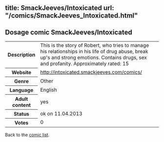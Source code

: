 title: SmackJeeves/Intoxicated
url: "/comics/SmackJeeves_Intoxicated.html"
---
Dosage comic SmackJeeves/Intoxicated
-----------------------------------------

<table class="comicinfo">
<tr>
<th>Description</th><td>This is the story of Robert, who tries to manage his relationships in his life of drug abuse, break up's and strong emotions. Contains drugs, sex and profanity. Approximately rated: 15</td>
</tr>
<tr>
<th>Website</th><td><a href="http://intoxicated.smackjeeves.com/comics/">http://intoxicated.smackjeeves.com/comics/</a></td>
</tr>
<tr>
<th>Genre</th><td>Other</td>
</tr>
<tr>
<th>Language</th><td>English</td>
</tr>
<tr>
<th>Adult content</th><td>yes</td>
</tr>
<tr>
<th>Status</th><td>ok on 11.04.2013</td>
</tr>
<tr>
<th>Votes</th><td>0</div></td>
</tr>
</table>

Back to the [comic list](../comic-index.html).
